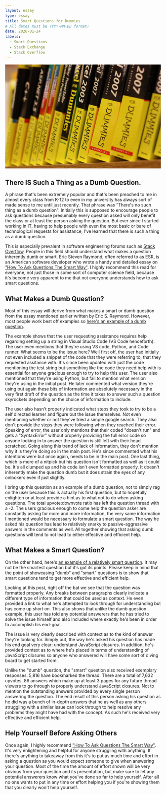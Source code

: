 ```yaml
---
layout: essay
type: essay
title: Smart Questions for Dummies
# All dates must be YYYY-MM-DD format!
date: 2020-01-24
labels:
  - Smart Questions
  - Stack Exchange
  - Stack Overflow
---
```



<img class="ui large right fluid image" src="../images/fordummies.jpg">

## There IS Such a Thing as a Dumb Question.

A phrase that's been extremely popular and that's been preached to me in almost every class from K-12 to even in my university has always sort of made sense to me until just recently. That phrase was "There's no such thing as a dumb question". Initially this is supposed to encourage people to ask questions because presumably every question asked will only benefit the class or at least the person asking the question. But ever since I started working in IT, having to help people with even the most basic or bare of technological requests for assistance, I've learned that there is such a thing as a dumb question.

This is especially prevalent in software engineering forums such as [Stack Overflow](https://stackoverflow.com). People in this field should understand what makes a question inherently dumb or smart. Eric Steven Raymond, often referred to as ESR, is an American software developer who wrote a handy and detailed essay on ["How To Ask Questions The Smart Way"](http://www.catb.org/esr/faqs/smart-questions.html). I highly recommend this read for everyone, not just those in some sort of computer science field, because it's become very apparent to me that not everyone understands how to ask smart questions.

## What Makes a Dumb Question?

Most of this essay will derive from what makes a smart or dumb question from the essay mentioned earlier written by Eric S. Raymond. However, most people work best off examples so [here's an example of a dumb question](https://stackoverflow.com/questions/65894778/how-come-the-formatted-string-does-not-work-on-visual-studio-code).

The example shows that the user requesting assistance requires help regarding setting up a string in Visual Studio Code (VS Code henceforth). The user even mentions that they're using VS code, Python, and Code runner. What seems to be the issue here? Well first off, the user had initially not even included a snippet of the code that they were referring to, that they requested assitance with. It's since been updated with just the code mentioning the test string but something like the code they need help with is essential for anyone gracious enough to try to help this user. The user also mentioned that they're using Python, but fail to mention what version they're using in the initial post. He later commented what version they're using but again these bits of information are absolutely necessary in the very first draft of the question as the time it takes to answer such a question skyrockets depending on the choice of information to include. 

The user also hasn't properly indicated what steps they took to try to be a self directed learner and figure out the issue themselves. Not even mentioning whether or not they've tried a simple google search. They also don't provide the steps they were following when they reached their error. Speaking of error, the user only mentions that their coded "doesn't run" and gets a "SyntaxError" without properly providing the full error code so anyone looking in to answer the question is still left with their head scratched. Going along this trend of lack of information, they don't mention why it is they're doing so in the main post. He's since commented what his intentions were but once again, needs to be in the main post. One last thing, which is more of a nitpick but his question isn't formatted as well as it could be. It's all clumped up and his code isn't even formatted properly. It doesn't inherently make the question dumb but it does strain the eyes of any onlookers even if just slightly.

I bring up this question as an example of a dumb question, not to simply rag on the user because this is actually his first question, but to hopefully enlighten or at least provide a hint as to what not to do when asking questions. The total upvote:downvote ratio has left the question thread with a -2. The users gracious enough to come help the question asker are constantly asking for more and more information, the very same information I mentioned would be necessary to formulate a smart question. The way he asked his question has lead to relatively snarky to passive-aggressive answers in the comments as well. All together showing that asking dumb questions will tend to not lead to either effective and efficient help.

## What Makes a Smart Question?

On the other hand, here's [an example of a relatively smart question](https://stackoverflow.com/questions/111102/how-do-javascript-closures-work). It may not be the smartest question but it's got its points. Please keep in mind that the point of showcasing "dumb" and "smart" questions is to show that smart questions tend to get more effective and efficient help.

Looking at this post, right off the bat we see that the question was formatted properly. Any breaks between paragraphs clearly indicate a different type of information that could be used as context. He even provided a link to what he's attempted to look through for understanding but has come up short on. This also shows that unlike the dumb question example, this user has told any potential answerers that he has tried to solve the issue himself and also included where exactly he's been in order to accomplish his end-goal.

The issue is very clearly described with context as to the kind of answer they're looking for. Simply put, the way he's asked his question has made his end goal very clear: understand JavaScript closures. In addition, he's provided context as to where he's placed in terms of understanding of JavaScript closures so anyone who answered will have some sort of diving board to get started from. 

Unlike the "dumb" question, the "smart" question also received exemplary responses. 5,816 have bookmarked the thread. There are a total of 7,632 upvotes. 86 answers which make up at least 3 pages for any future thread viewers to go through to properly understand JavaScript closures. Not to mention the outstanding answers provided by every single person answering the question. The end result of this person asking his question as he did was a bunch of in-depth answers that he as well as any others struggling with a similar issue can look through to help resolve any problems they might have had with the concept. As such he's received very effective and efficient help.

## Help Yourself Before Asking Others

Once again, I highly recommend ["How To Ask Questions The Smart Way"](http://www.catb.org/esr/faqs/smart-questions.html). It's very enlightening and helpful for anyone struggling with anything. If there's anything to takeaway from this it's to put as much time and effort in asking a question as you would expect someone to give when answering your question. Most of the time the amount of effort shown will be very obvious from your question and its presentation, but make sure to let any potential answerers know what you've done so far to help yourself. After all no one wants to put in any time or effort helping you if you're showing them that you clearly won't help yourself.
